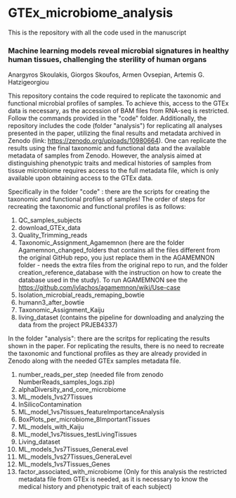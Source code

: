 # GTEx_microbiome_analysis

This is the repository with all the code used in the manuscript 

### Machine learning models reveal microbial signatures in healthy human tissues, challenging the sterility of human organs  
Anargyros Skoulakis, Giorgos Skoufos, Armen Ovsepian, Artemis G. Hatzigeorgiou

This repository contains the code required to replicate the taxonomic and functional microbial profiles of samples. To achieve this, access to the GTEx data is necessary, as the accession of BAM files from RNA-seq is restricted. Follow the commands provided in the "code" folder. 
Additionally, the repository includes the code (folder "analysis") for replicating all analyses presented in the paper, utilizing the final results and metadata archived in Zenodo (link: https://zenodo.org/uploads/10980664). One can replicate the results using the final taxonomic and functional data and the available metadata of samples from Zenodo. However, the analysis aimed at distinguishing phenotypic traits and medical histories of samples from tissue microbiome requires access to the full metadata file, which is only available upon obtaining access to the GTEx data.

Specifically in the folder "code" : 
there are the scripts for creating the taxonomic and functional profiles of samples! The order of steps for recreating the taxonomic and functional profiles  is as follows: 
  1. QC_samples_subjects
  2. download_GTEx_data
  3. Quality_Trimming_reads
  4. Taxonomic_Assignment_Agamemnon (here are the folder Agamemnon_changed_folders that contains all the files different from the original GitHub repo, you just replace them in the AGAMEMNON folder - needs the extra files from the original repo to run, and the folder creation_reference_database with the instruction on how to create the database used in the study). To run AGAMEMNON see the https://github.com/ivlachos/agamemnon/wiki/Use-case
  5. Isolation_microbial_reads_remaping_bowtie
  6. humann3_after_bowtie
  7. Taxonomic_Assignment_Kaiju
  8. living_dataset (contains the pipeline for downloading and analyzing the data from the project PRJEB4337)


In the folder "analysis":
there are the scritps for replicating the results shown in the paper. For replicating the results, there is no need to recreate the taxonomic and functional profiles as they are already provided in Zenodo along with the needed GTEx samples metadata file. 
  1. number_reads_per_step (needed file from zenodo NumberReads_samples_logs.zip)
  2. alphaDiversity_and_core_microbiome
  3. ML_models_1vs27Tissues
  4. InSilicoContamination 
  5. ML_model_1vs7tissues_featureImportanceAnalysis
  6. BoxPlots_per_microbiome_8ImportantTissues
  7. ML_models_with_Kaiju
  8. ML_model_1vs7tissues_testLivingTissues
  9. Living_dataset
  10. ML_models_1vs7Tissues_GeneraLevel
  11. ML_models_1vs27Tissues_GeneraLevel
  12. ML_models_1vs7Tissues_Genes
  13. factor_associated_with_microbiome (Only for this analysis the restricted metadata file from GTEx is needed, as it is necessary to know the medical history and phenotypic trait of each subject)




